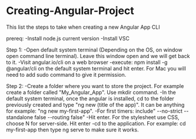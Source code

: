 # Creating-Angular-Project
This list the steps to take when creating a new Angular App CLI

prereq: 
-Install node.js current version
-Install VSC

Step 1: 
-Open default system terminal (Depending on the OS, on window open command line terminal). Leave this window open and we will get back to it.
-Visit angular.io/cli on a web browser
-execute: npm install -g @angular/cli on the default system terminal and hit enter. For Mac you will need to add sudo command to give it permission.

Step 2: 
-Create a folder where you want to store the project. For example create a folder called "My_Angular_App". Use mkdir command.
-In the default system terminal, once the angular is installed, cd to the folder previously created and type "ng new (title of the app)". It can be anything
for example: "ng new my-first-app".
-For first timers: include" --no-strict --standalone false --routing false"
-Hit enter. For the stylesheet use CSS, choose N for server-side. Hit enter
-cd to the application. For example: cd my-first-app then type ng serve to make sure it works. 

  
